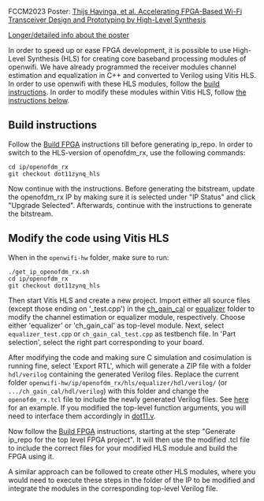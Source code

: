 <!--
Author: Thijs Havinga
SPDX-FileCopyrightText: 2019 UGent
SPDX-License-Identifier: AGPL-3.0-or-later
-->

FCCM2023 Poster: [Thijs Havinga, et al. Accelerating FPGA-Based Wi-Fi Transceiver Design and Prototyping by High-Level Synthesis](https://github.com/open-sdr/openwifi-hw-img/raw/master/doc_repo/Thijs-FCCM2023-poster.jpg)

[Longer/detailed info about the poster](https://arxiv.org/abs/2305.13351)

In order to speed up or ease FPGA development, it is possible to use High-Level Synthesis (HLS) for creating core baseband processing modules of openwifi. We have already programmed the receiver modules channel estimation and equalization in C++ and converted to Verilog using Vitis HLS. In order to use openwifi with these HLS modules, follow the [build instructions](#build-instructions).
In order to modify these modules within Vitis HLS, follow [the instructions below](#modify-the-code-using-vitis-hls). 

## Build instructions

Follow the [Build FPGA](https://github.com/open-sdr/openwifi-hw#build-fpga) instructions till before generating ip_repo. In order to switch to the HLS-version of openofdm_rx, use the following commands:

```
cd ip/openofdm_rx
git checkout dot11zynq_hls
```

Now continue with the instructions. Before generating the bitstream, update the openofdm_rx IP by making sure it is selected under "IP Status" and click "Upgrade Selected". Afterwards, continue with the instructions to generate the bitstream.

## Modify the code using Vitis HLS
When in the `openwifi-hw` folder, make sure to run:
```
./get_ip_openofdm_rx.sh
cd ip/openofdm_rx
git checkout dot11zynq_hls
```
Then start Vitis HLS and create a new project. Import either all source files (except those ending on '_test.cpp') in the [ch_gain_cal](https://github.com/open-sdr/openofdm/tree/dot11zynq_hls/hls/ch_gain_cal) or [equalizer](https://github.com/open-sdr/openofdm/tree/dot11zynq_hls/hls/equalizer) folder to modify the channel estimation or equalizer module, respectively. Choose either 'equalizer' or 'ch_gain_cal' as top-level module. Next, select `equalizer_test.cpp` or `ch_gain_cal_test.cpp` as testbench file. In 'Part selection', select the right part corresponding to your board. 

After modifying the code and making sure C simulation and cosimulation is running fine, select 'Export RTL', which will generate a ZIP file with a folder `hdl/verilog` containing the generated Verilog files. Replace the current folder `openwifi-hw/ip/openofdm_rx/hls/equalizer/hdl/verilog/` (or `.../ch_gain_cal/hdl/verilog`) with this folder and change the `openofdm_rx.tcl` file to include the newly generated Verilog files. See [here](https://github.com/open-sdr/openofdm/blob/dot11zynq_hls/openofdm_rx.tcl#L268) for an example. If you modified the top-level function arguments, you will need to interface them accordingly in [dot11.v](https://github.com/open-sdr/openofdm/blob/dot11zynq_hls/verilog/dot11.v).

Now follow the [Build FPGA](https://github.com/open-sdr/openwifi-hw#build-fpga) instructions, starting at the step "Generate ip_repo for the top level FPGA project". It will then use the modified .tcl file to include the correct files for your modified HLS module and build the FPGA using it.

A similar approach can be followed to create other HLS modules, where you would need to execute these steps in the folder of the IP to be modified and integrate the modules in the corresponding top-level Verilog file.
